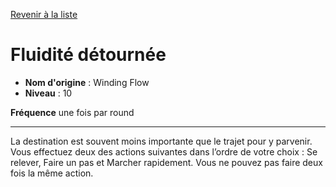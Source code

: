 [Revenir à la liste](..)

# Fluidité détournée

 * **Nom d'origine** : Winding Flow
 * **Niveau** : 10


<p><strong>Fréquence</strong> une fois par round</p>
<hr>
<p>La destination est souvent moins importante que le trajet pour y parvenir. Vous effectuez deux des actions suivantes dans l’ordre de votre choix : Se relever, Faire un pas et Marcher rapidement. Vous ne pouvez pas faire deux fois la même action.</p>